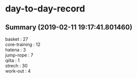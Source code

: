 # day-to-day-record  
## Summary  (2019-02-11 19:17:41.801460)  
basket : 27  
core-training : 12  
hatena : 3  
jump-rope : 7  
qiita : 1  
strech : 30  
work-out : 4  
